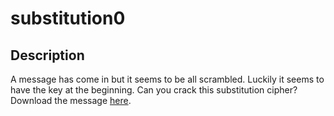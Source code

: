 # substitution0

## Description
A message has come in but it seems to be all scrambled. Luckily it seems to have the key at the beginning. Can you crack this substitution cipher?
Download the message [here](https://artifacts.picoctf.net/c/384/message.txt).
